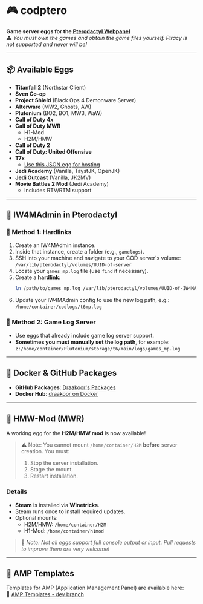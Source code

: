 # 🎮 codptero

**Game server eggs for the [Pterodactyl Webpanel](https://pterodactyl.io)**  
⚠️ _You must own the games and obtain the game files yourself. Piracy is not supported and never will be!_

---

## 📦 Available Eggs

- **Titanfall 2** (Northstar Client)  
- **Sven Co-op**  
- **Project Shield** (Black Ops 4 Demonware Server)  
- **Alterware** (MW2, Ghosts, AW)  
- **Plutonium** (BO2, BO1, MW3, WaW)  
- **Call of Duty 4x**  
- **Call of Duty MWR**  
  - H1-Mod  
  - H2M/HMW  
- **Call of Duty 2**  
- **Call of Duty: United Offensive**  
- **T7x**  
  - [Use this JSON egg for hosting](https://github.com/Draakoor/codptero/blob/main/eggs/egg-t7x.json)
- **Jedi Academy** (Vanilla, TaystJK, OpenJK)
- **Jedi Outcast** (Vanilla, JK2MV)
- **Movie Battles 2 Mod** (Jedi Academy)  
  - Includes RTV/RTM support  

---

## 🧠 IW4MAdmin in Pterodactyl

### 🔗 Method 1: Hardlinks

1. Create an IW4MAdmin instance.
2. Inside that instance, create a folder (e.g., `gamelogs`).
3. SSH into your machine and navigate to your COD server's volume:  
   `/var/lib/pterodactyl/volumes/UUID-of-server`
4. Locate your `games_mp.log` file (use `find` if necessary).
5. Create a **hardlink**:  
   ```bash
   ln /path/to/games_mp.log /var/lib/pterodactyl/volumes/UUID-of-IW4MAdmin/gamelogs/logname.log
   ```
6. Update your IW4MAdmin config to use the new log path, e.g.:  
   `/home/container/codlogs/t6mp.log`

### 📱 Method 2: Game Log Server

- Use eggs that already include game log server support.
- **Sometimes you must manually set the log path**, for example:  
  `z:/home/container/Plutonium/storage/t6/main/logs/games_mp.log`

---

## 🐳 Docker & GitHub Packages

- **GitHub Packages**: [Draakoor's Packages](https://github.com/Draakoor?tab=packages&repo_name=codptero)  
- **Docker Hub**: [draakoor on Docker](https://hub.docker.com/u/draakoor)

---

## 🧪 HMW-Mod (MWR)

A working egg for the **H2M/HMW mod** is now available!  
> ⚠️ Note: You cannot mount `/home/container/H2M` **before** server creation. You must:
> 1. Stop the server installation.
> 2. Stage the mount.
> 3. Restart installation.

### Details

- **Steam** is installed via **Winetricks**.
- Steam runs once to install required updates.
- Optional mounts:
  - H2M/HMW: `/home/container/H2M`
  - H1-Mod: `/home/container/h1mod`

> 🧪 _Note: Not all eggs support full console output or input. Pull requests to improve them are very welcome!_

---

## 🧰 AMP Templates

Templates for AMP (Application Management Panel) are available here:  
🔗 [AMP Templates - dev branch](https://github.com/Draakoor/AMPTemplates/tree/dev)
